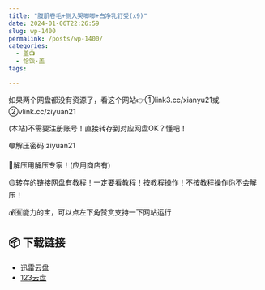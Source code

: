 ```yaml
---
title: "腹肌卷毛+侧入哭唧唧+白净乳钉受(x9)"
date: 2024-01-06T22:26:59
slug: wp-1400
permalink: /posts/wp-1400/
categories:
  - 盖📺
  - 恰饭·盖
tags:

---
```


如果两个网盘都没有资源了，看这个网站👉①link3.cc/xianyu21或②vlink.cc/ziyuan21

(本站)不需要注册账号！直接转存到对应网盘OK？懂吧！

🟢解压密码:ziyuan21

🔵解压用解压专家！(应用商店有)

🟡转存的链接网盘有教程！一定要看教程！按教程操作！不按教程操作你不会解压！

💰🈶能力的宝，可以点左下角赞赏支持一下网站运行

## 📦 下载链接
- [迅雷云盘](https://blziyuan21.com/pay-download/1400?key=d697c05ecb&down_id=0)
- [123云盘](https://blziyuan21.com/pay-download/1400?key=d697c05ecb&down_id=1)

